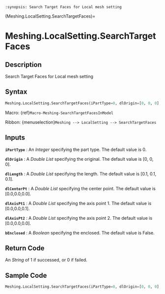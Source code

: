 ```{module} Meshing.LocalSetting.SearchTargetFaces()
:synopsis: Search Target Faces for Local mesh setting
```

(Meshing.LocalSetting.SearchTargetFaces)=

# Meshing.LocalSetting.SearchTargetFaces

## Description

Search Target Faces for Local mesh setting

## Syntax

```python
Meshing.LocalSetting.SearchTargetFaces(iPartType=0, dlOrigin=[0, 0, 0], dlLength=[0.1, 0.1, 0.1], dlCenterPt=[0.0,0.0,0.0], dlAxisPt1=[0.0,0.0,0.1], dlAxisPt2=[0.0,0.0,0.0], bEnclosed=False)
```

Macro: {ref}`Macro-Meshing-SearchTargetFacesInModel`

Ribbon: {menuselection}`Meshing --> LocalSetting --> SearchTargetFaces`

## Inputs

**`iPartType`**
: An _Integer_ specifying the part type. The default value is 0.

**`dlOrigin`**
: A _Double List_ specifying the original. The default value is [0, 0, 0].

**`dlLength`**
: A _Double List_ specifying the length. The default value is [0.1, 0.1, 0.1].

**`dlCenterPt`**
: A _Double List_ specifying the center point. The default value is [0.0,0.0,0.0].

**`dlAxisPt1`**
: A _Double List_ specifying the axis point 1. The default value is [0.0,0.0,0.1].

**`dlAxisPt2`**
: A _Double List_ specifying the axis point 2. The default value is [0.0,0.0,0.0].

**`bEnclosed`**
: A _Boolean_ specifying the enclosed. The default value is False.

## Return Code

An _String_ of 1 if successed, or 0 if failed.

## Sample Code

```python
Meshing.LocalSetting.SearchTargetFaces(iPartType=0, dlOrigin=[0, 0, 0], dlLength=[0.1, 0.1, 0.1], dlCenterPt=[0.0,0.0,0.0], dlAxisPt1=[0.0,0.0,0.1], dlAxisPt2=[0.0,0.0,0.0], bEnclosed=False)
```
